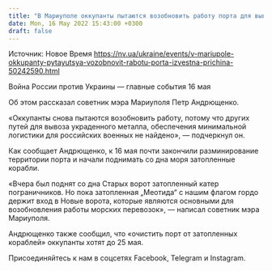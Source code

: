 ```yaml
---
title: "В Мариуполе оккупанты пытаются возобновить работу порта для вывоза украденного — советник мэра"
date: Mon, 16 May 2022 15:43:00 +0300
draft: false
---
```

Источник: Новое Время https://nv.ua/ukraine/events/v-mariupole-okkupanty-pytayutsya-vozobnovit-rabotu-porta-izvestna-prichina-50242590.html


Война России против Украины — главные события 16 мая

Об этом рассказал советник мэра Мариуполя Петр Андрющенко.

«Оккупанты снова пытаются возобновить работу, потому что других путей для вывоза украденного металла, обеспечения минимальной логистики для российских военных не найдено», — подчеркнул он.

Как сообщает Андрющенко, к 16 мая почти закончили разминирование территории порта и начали поднимать со дна моря затопленные корабли.

«Вчера был поднят со дна Старых ворот затопленный катер пограничников. Но пока затопленная „Меотида“ с нашим флагом гордо держит вход в Новые ворота, которые являются основными для возобновления работы морских перевозок», — написал советник мэра Мариуполя.

Андрющенко также сообщил, что «очистить порт от затопленных кораблей» оккупанты хотят до 25 мая.

Присоединяйтесь к нам в соцсетях Facebook, Telegram и Instagram.
